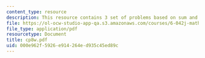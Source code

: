 ```yaml
---
content_type: resource
description: This resource contains 3 set of problems based on sum and series I.
file: https://ol-ocw-studio-app-qa.s3.amazonaws.com/courses/6-042j-mathematics-for-computer-science-fall-2005/000e962f5926e914264ed935c45ed89c_cp8w.pdf
file_type: application/pdf
resourcetype: Document
title: cp8w.pdf
uid: 000e962f-5926-e914-264e-d935c45ed89c
---
```


